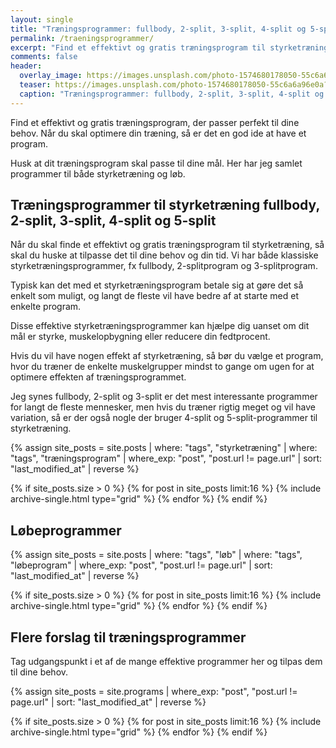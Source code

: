 ```yaml
---
layout: single
title: "Træningsprogrammer: fullbody, 2-split, 3-split, 4-split og 5-split styrketræning"
permalink: /traeningsprogrammer/
excerpt: "Find et effektivt og gratis træningsprogram til styrketræning, der passer perfekt til dine behov. Få dit eget program. Vi har både klassiske styrketræningsprogrammer, fx fullbody, 2-splitprogram og 3-splitprogram."
comments: false
header:
  overlay_image: https://images.unsplash.com/photo-1574680178050-55c6a6a96e0a?ixlib=rb-1.2.1&ixid=eyJhcHBfaWQiOjEyMDd9&auto=format&fit=crop&w=1950&q=80
  teaser: https://images.unsplash.com/photo-1574680178050-55c6a6a96e0a?ixlib=rb-1.2.1&ixid=eyJhcHBfaWQiOjEyMDd9&auto=format&fit=crop&w=1050&q=80
  caption: "Træningsprogrammer: fullbody, 2-split, 3-split, 4-split og 5-split styrketræning"
---
```


Find et effektivt og gratis træningsprogram, der passer perfekt til dine behov. Når du skal optimere din træning, så er det en god ide at have et program.

Husk at dit træningsprogram skal passe til dine mål. Her har jeg samlet programmer til både styrketræning og løb.

## Træningsprogrammer til styrketræning fullbody, 2-split, 3-split, 4-split og 5-split

Når du skal finde et effektivt og gratis træningsprogram til styrketræning, så skal du huske at tilpasse det til dine behov og din tid. Vi har både klassiske styrketræningsprogrammer, fx fullbody, 2-splitprogram og 3-splitprogram.

Typisk kan det med et styrketræningsprogram betale sig at gøre det så enkelt som muligt, og langt de fleste vil have bedre af at starte med et enkelte program.

Disse effektive styrketræningsprogrammer kan hjælpe dig uanset om dit mål er styrke, muskelopbygning eller reducere din fedtprocent. 

Hvis du vil have nogen effekt af styrketræning, så bør du vælge et program, hvor du træner de enkelte muskelgrupper mindst to gange om ugen for at optimere effekten af træningsprogrammet.

Jeg synes fullbody, 2-split og 3-split er det mest interessante programmer for langt de fleste mennesker, men hvis du træner rigtig meget og vil have variation, så er der også nogle der bruger 4-split og 5-split-programmer til styrketræning.

<div class="feature__wrapper">

{% assign site_posts = site.posts | where: "tags", "styrketræning" | where: "tags", "træningsprogram" | where_exp: "post", "post.url != page.url" | sort: "last_modified_at" | reverse %}

{% if site_posts.size > 0 %}
  {% for post in site_posts limit:16 %}
    {% include archive-single.html type="grid" %}
  {% endfor %}
{% endif %}

</div>

## Løbeprogrammer

<div class="feature__wrapper">

{% assign site_posts = site.posts | where: "tags", "løb" | where: "tags", "løbeprogram" | where_exp: "post", "post.url != page.url" | sort: "last_modified_at" | reverse %}

{% if site_posts.size > 0 %}
  {% for post in site_posts limit:16 %}
    {% include archive-single.html type="grid" %}
  {% endfor %}
{% endif %}

</div>

## Flere forslag til træningsprogrammer

Tag udgangspunkt i et af de mange effektive programmer her og tilpas dem til dine behov.

<div class="feature__wrapper">

{% assign site_posts = site.programs | where_exp: "post", "post.url != page.url" | sort: "last_modified_at" | reverse %}

{% if site_posts.size > 0 %}
  {% for post in site_posts limit:16 %}
    {% include archive-single.html type="grid" %}
  {% endfor %}
{% endif %}

</div>
